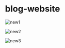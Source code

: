 # blog-website
![new1](https://user-images.githubusercontent.com/64531116/139326967-b0ef3a87-2529-460d-b77e-67f9981df29f.jpg)

![new2](https://user-images.githubusercontent.com/64531116/139326997-5dfa7208-f482-47c6-8c95-ba7e24b8102d.jpg)

![new3](https://user-images.githubusercontent.com/64531116/139327015-d34c0009-13e8-4852-b9b1-5f4d3e738934.jpg)

